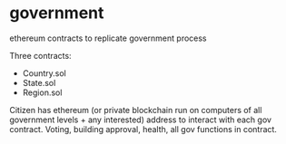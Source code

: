 # government
ethereum contracts to replicate government process

Three contracts:
*	Country.sol
*	State.sol
* Region.sol
  
Citizen has ethereum (or private blockchain run on computers of all government levels + any interested) address to interact with each gov contract. Voting, building approval, health, all gov functions in contract.
